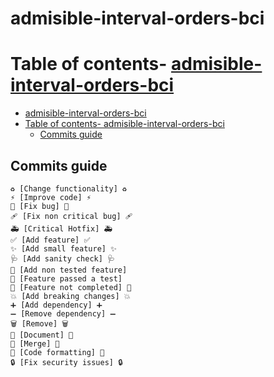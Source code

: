 # admisible-interval-orders-bci

# Table of contents- [admisible-interval-orders-bci](#admisible-interval-orders-bci)

- [admisible-interval-orders-bci](#admisible-interval-orders-bci)
- [Table of contents- admisible-interval-orders-bci](#table-of-contents--admisible-interval-orders-bci)
  - [Commits guide](#commits-guide)

## Commits guide

```
♻️ [Change functionality] ♻️
⚡️ [Improve code] ⚡️
🐛 [Fix bug] 🐛
🩹 [Fix non critical bug] 🩹
🚑️ [Critical Hotfix] 🚑️
✅ [Add feature] ✅
✨ [Add small feature] ✨
🩺 [Add sanity check] 🩺
🧪 [Add non tested feature]
🎉 [Feature passed a test]
🚧 [Feature not completed] 🚧
💥 [Add breaking changes] 💥
➕ [Add dependency] ➕
➖ [Remove dependency] ➖
🗑️ [Remove] 🗑️
📝 [Document] 📝
🔀 [Merge] 🔀
🎨 [Code formatting] 🎨
🔒️ [Fix security issues] 🔒️
```
